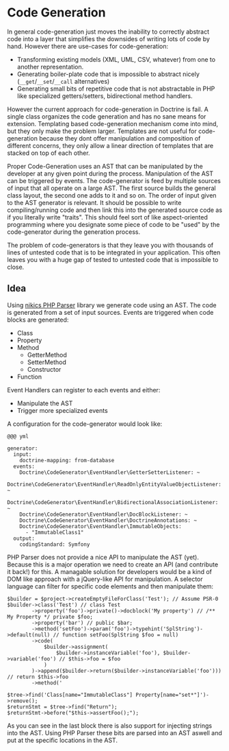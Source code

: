 # Code Generation

In general code-generation just moves the inability to correctly abstract code into a layer that simplifies the downsides of writing lots of code by hand. However there are use-cases for code-generation:

* Transforming existing models (XML, UML, CSV, whatever) from one to another representation.
* Generating boiler-plate code that is impossible to abstract nicely (`__get`/`__set`/`__call` alternatives)
* Generating small bits of repetitive code that is not abstractable in PHP like specialized getters/setters, bidirectional method handlers.

However the current approach for code-generation in Doctrine is fail. A single class organizes the code generation and has no sane means for extension. Templating based code-generation mechanism come into mind, but they only make the problem larger. Templates are not useful for code-generation because they dont offer manipulation and composition of different concerns, they only allow a linear direction of templates that are stacked on top of each other.

Proper Code-Generation uses an AST that can be manipulated by the developer at any given point during the process. Manipulation of the AST can be triggered by events. The code-generator is feed by multiple sources of input that all operate on a large AST. The first source builds the general class layout, the second one adds to it and so on. The order of input given to the AST generator is relevant. It should be possible to write compiling/running code and then link this into the generated source code as if you literally write "traits". This should feel sort of like aspect-oriented programming where you designate some piece of code to be "used" by the code-generator during the generation process.

The problem of code-generators is that they leave you with thousands of lines of untested code that is to be integrated in your application. This often leaves you with a huge gap of tested to untested code that is impossible to close.

## Idea

Using [nikics PHP Parser](https://github.com/nikic/PHP_Parser) library we generate code using an AST. The code is generated from a set of input sources. Events are triggered when code blocks are generated:

* Class
* Property
* Method
    * GetterMethod
    * SetterMethod
    * Constructor
* Function

Event Handlers can register to each events and either:

* Manipulate the AST
* Trigger more specialized events

A configuration for the code-generator would look like:

    @@@ yml

    generator:
      input:
        doctrine-mapping: from-database
      events:
        Doctrine\CodeGenerator\EventHandler\GetterSetterListener: ~
        Doctrine\CodeGenerator\EventHandler\ReadOnlyEntityValueObjectListener: ~
        Doctrine\CodeGenerator\EventHandler\BidirectionalAssociationListener: ~
        Doctrine\CodeGenerator\EventHandler\DocBlockListener: ~
        Doctrine\CodeGenerator\EventHandler\DoctrineAnnotations: ~
        Doctrine\CodeGenerator\EventHandler\ImmutableObjects:
          - "ImmutableClass1"
      output:
        codingStandard: Symfony

PHP Parser does not provide a nice API to manipulate the AST (yet). Because this is a major operation we need to create an API (and contribute it back!) for this. A managable solution for developers would be a kind of DOM like approach with a jQuery-like API for manipulation. A selector language can filter for specific code elements and then manipulate them:

    $builder = $project->createEmptyFileForClass('Test'); // Assume PSR-0
    $builder->class('Test') // class Test
            ->property('foo')->private()->docblock('My property') // /** My Property */ private $foo;
            ->property('bar') // public $bar;
            ->method('setFoo')->param('foo')->typehint('SplString')->default(null) // function setFoo(SplString $foo = null)
            ->code(
                $builder->assignment(
                    $builder->instanceVariable('foo'), $builder->variable('foo') // $this->foo = $foo
                )
            )->append($builder->return($builder->instanceVariable('foo'))) // return $this->foo
            ->method('

    $tree->find('Class[name="ImmutableClass"] Property[name="set*"]')->remove();
    $returnStmt = $tree->find("Return");
    $returnStmt->before("$this->assertFoo();");

As you can see in the last block there is also support for injecting strings into the AST. Using PHP Parser these bits are parsed into an AST aswell and put at the specific locations in the AST.


